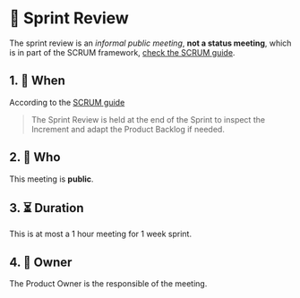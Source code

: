 # :microscope: Sprint Review

<!--
![Sprint Review](https://scrumorg-website-prod.s3.amazonaws.com/drupal/inline-images/2017-03/SprintReview.png)
-->

The sprint review is an *informal public meeting*, **not a status meeting**, which is in part of the SCRUM framework, [check the SCRUM guide](https://www.scrumguides.org/).

## 1. :calendar: When
According to the [SCRUM guide](https://www.scrumguides.org/) 
> The Sprint Review is held at the end of the Sprint to inspect the Increment and adapt the Product Backlog if needed.

## 2. :busts_in_silhouette: Who
This meeting is **public**.

## 3. :hourglass_flowing_sand: Duration
This is at most a 1 hour meeting for 1 week sprint.

## 4. :man: Owner
The Product Owner is the responsible of the meeting.

